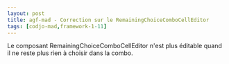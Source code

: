 ```yaml
---
layout: post
title: agf-mad - Correction sur le RemainingChoiceComboCellEditor
tags: [codjo-mad,framework-1-11]
---
```

Le composant RemainingChoiceComboCellEditor n'est plus éditable quand il ne reste plus rien à choisir dans la combo.